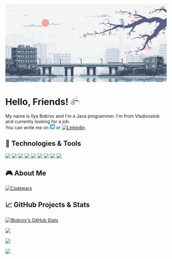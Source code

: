 <!-- Original here https://github.com/MartinHeinz/MartinHeinz -->

[![Header](/header.gif "Header")](https://github.com/ibobrov)

# Hello, Friends! <img src="https://raw.githubusercontent.com/ibobrov/ibobrov/main/cofe.gif" width="30px" height="30px">

My name is Ilya Bobrov and I'm a Java programmer. I'm from Vladivostok and currently looking for a job.<br>
You can write me on  [![Telegram][2.2]][2] or [![LinkedIn][1.1]][1].

## 🔧 Technologies & Tools
![](https://img.shields.io/badge/OS-Windows-informational?style=flat&logo=windows&logoColor=efb8cc&color=e4e4e4)
![](https://img.shields.io/badge/OS-Ubuntu-informational?style=flat&logo=ubuntu&logoColor=efb8cc&color=e4e4e4)
![](https://img.shields.io/badge/Editor-IntelliJ_IDEA-informational?style=flat&logo=intellij-idea&logoColor=efb8cc&color=e4e4e4)
![](https://img.shields.io/badge/Code-Java-informational?style=flat&logo=openjdk&logoColor=efb8cc&color=e4e4e4)
![](https://img.shields.io/badge/Code-Spring-informational?style=flat&logo=spring&logoColor=efb8cc&color=e4e4e4)
![](https://img.shields.io/badge/Code-Hibernate-informational?style=flat&logo=hibernate&logoColor=efb8cc&color=e4e4e4)
![](https://img.shields.io/badge/Shell-Bash-informational?style=flat&logo=gnu-bash&logoColor=efb8cc&color=e4e4e4)
![](https://img.shields.io/badge/Tools-Maven-informational?style=flat&logo=apache-maven&logoColor=efb8cc&color=e4e4e4)
![](https://img.shields.io/badge/Tools-PostgreSQL-informational?style=flat&logo=postgresql&logoColor=efb8cc&color=e4e4e4)

## 🎮 About Me
[![Codewars](https://www.codewars.com/users/ibobrov/badges/large?theme=light )](https://www.codewars.com/users/ibobrov)

## &#x1f4c8; GitHub Projects & Stats

<a href="https://github.com/ibobrov/ibobrov">
  <img align="center" src="https://github-readme-stats.vercel.app/api?username=ibobrov&show_icons=true&line_height=27&count_private=true&title_color=3c7ebb&text_color=515151&icon_color=b92f20&bg_color=e4e4e4" alt="IBobrov's GitHub Stats"/>
</a>

>

<a href="https://github.com/ibobrov/job4j_cars">
  <img align="center" src="https://github-readme-stats.vercel.app/api/pin/?username=ibobrov&repo=job4j_cars&title_color=3c7ebb&text_color=515151&icon_color=b92f20&bg_color=e4e4e4"/>
</a>

>

<a href="https://github.com/ibobrov/job4j_cinema">
  <img align="center" src="https://github-readme-stats.vercel.app/api/pin/?username=ibobrov&repo=job4j_cinema&title_color=3c7ebb&text_color=515151&icon_color=b92f20&bg_color=e4e4e4"/>
</a>

>

<a href="https://github.com/ibobrov/job4j_todo">
  <img align="center" src="https://github-readme-stats.vercel.app/api/pin/?username=ibobrov&repo=job4j_todo&title_color=3c7ebb&text_color=515151&icon_color=b92f20&bg_color=e4e4e4"/>
</a>

>

<!-- links -->
[1.1]: https://raw.githubusercontent.com/MartinHeinz/MartinHeinz/master/linkedin-3-16.png (LinkedIn icon without padding)
[1]: https://www.linkedin.com/in/ilya-bobrov-75b42b151

[2.2]: https://raw.githubusercontent.com/ibobrov/ibobrov/main/tg_icon.png (Telegram icon without padding)
[2]: https://t.me/coderilya
